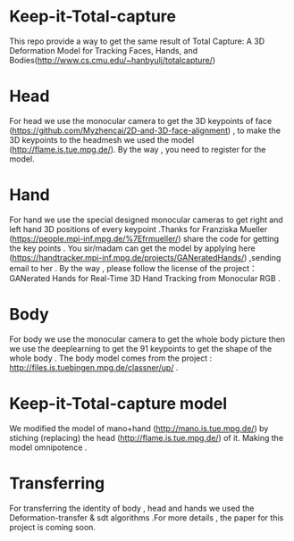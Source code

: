 # Keep-it-Total-capture
This repo provide a way to get the same result of Total Capture: A 3D Deformation Model for Tracking Faces, Hands, and Bodies(http://www.cs.cmu.edu/~hanbyulj/totalcapture/)

# Head
For head we use the  monocular camera to get the 3D keypoints of face (https://github.com/Myzhencai/2D-and-3D-face-alignment) , to make the 3D keypoints to the headmesh we used the model (http://flame.is.tue.mpg.de/). By the way , you need to register for the model.

# Hand
For hand we use the special designed monocular cameras to get right and left hand 3D positions of every keypoint .Thanks for Franziska Mueller (https://people.mpi-inf.mpg.de/%7Efrmueller/) share the code for getting the key points . You sir/madam can get the model by applying here (https://handtracker.mpi-inf.mpg.de/projects/GANeratedHands/) ,sending email to her . By the way , please follow the license of the project：GANerated Hands for Real-Time 3D Hand Tracking from Monocular RGB .

# Body
For body we use the monocular camera to get the whole body picture then we use the deeplearning to get the 91 keypoints to get the shape of the whole body . The body model comes from the project : http://files.is.tuebingen.mpg.de/classner/up/ .

# Keep-it-Total-capture model
We modified the model of mano+hand (http://mano.is.tue.mpg.de/) by stiching (replacing) the head (http://flame.is.tue.mpg.de/) of it.
Making the model omnipotence .

# Transferring
For transferring the identity of body , head and hands we used the Deformation-transfer & sdt algorithms .For more details , the paper for this project is coming soon. 
